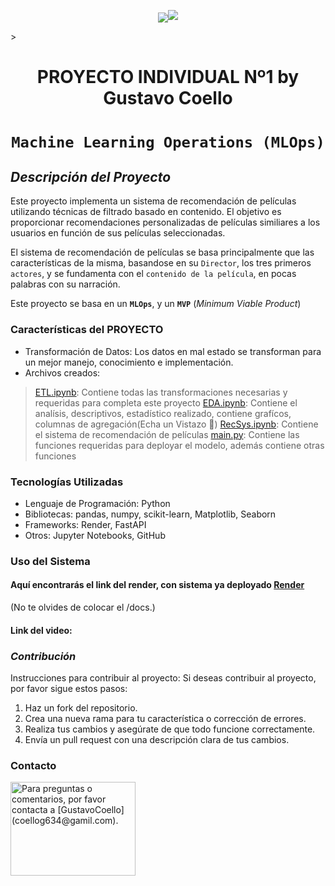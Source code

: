 <p align=center><img src=<p align=center><img src=https://d31uz8lwfmyn8g.cloudfront.net/Assets/logo-henry-white-lg.png><p>><p>

# <h1 align=center> **PROYECTO INDIVIDUAL Nº1 by Gustavo Coello** </h1>

# <h1 align=center>**`Machine Learning Operations (MLOps)`**</h1>

## ***Descripción del Proyecto***

Este proyecto implementa un sistema de recomendación de películas utilizando técnicas de filtrado basado en contenido. El objetivo es proporcionar recomendaciones personalizadas de películas similiares a los usuarios en función de sus películas seleccionadas. 

El sistema de recomendación de películas se basa principalmente que las características de la misma, basandose en su `Director`, los tres primeros `actores`, y se fundamenta con el `contenido de la película`, en pocas palabras con su narración. 

Este proyecto se basa en un **`MLOps`**, y un **`MVP`** (_Minimum Viable Product_)


### Características del PROYECTO
 - Transformación de Datos: Los datos en mal estado se transforman para un mejor manejo, conocimiento e implementación. 
 - Archivos creados:
 >  [ETL.ipynb](ETL/ETL.ipynb): Contiene todas las transformaciones necesarias y requeridas para completa este proyecto
 > [EDA.ipynb](EDA/EDA.ipynb): Contiene el analísis, descriptivos, estadístico realizado, contiene grafícos, columnas de agregación(Echa un Vistazo :muscle:)
 > [RecSys.ipynb](ML/RecSys.ipynb): Contiene el sistema de recomendación de películas
 > [main.py](Fastapi-deploy/main.py): Contiene las funciones requeridas para deployar el modelo, además contiene otras funciones
  
### Tecnologías Utilizadas
- Lenguaje de Programación: Python
- Bibliotecas: pandas, numpy, scikit-learn, Matplotlib, Seaborn
- Frameworks: Render, FastAPI
- Otros: Jupyter Notebooks, GitHub

### Uso del Sistema
#### Aquí encontrarás el link del render, con sistema ya deployado [Render](https://p1-ml-ops-2-soyhenry.onrender.com)
(No te olvides de colocar el /docs.)
#### Link del video: 

### ***Contribución***
Instrucciones para contribuir al proyecto:
Si deseas contribuir al proyecto, por favor sigue estos pasos:
1. Haz un fork del repositorio.
2. Crea una nueva rama para tu característica o corrección de errores.
3. Realiza tus cambios y asegúrate de que todo funcione correctamente.
4. Envía un pull request con una descripción clara de tus cambios.

### **Contacto**

<img src="https://encrypted-tbn0.gstatic.com/images?q=tbn:ANd9GcQoBrBAywPpiz9Z3jeK3MJvpDVefh5J5l8e0AXBQhQ4Ggi_Un5JSKEl7YgPgZdzFm1F47c&usqp=CAU" alt="Para preguntas o comentarios, por favor contacta a [GustavoCoello](coellog634@gamil.com).
" width="200" height="150" />
